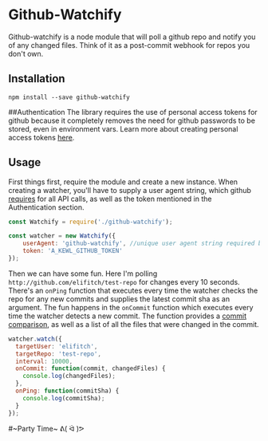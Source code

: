 # Github-Watchify
Github-watchify is a node module that will poll a github repo and notify you of any changed files.  Think of it as a post-commit webhook for repos you don't own.

## Installation
`npm install --save github-watchify`

##Authentication
The library requires the use of personal access tokens for github because it completely removes the need for github passwords to be stored, even in environment vars.  Learn more about creating personal access tokens [here](https://github.com/blog/1509-personal-api-tokens).

## Usage
First things first, require the module and create a new instance.  When creating a watcher, you'll have to supply a user agent string, which github [requires](https://developer.github.com/v3/#user-agent-required) for all API calls, as well as the token mentioned in the Authentication section.

```javascript
const Watchify = require('./github-watchify');

const watcher = new Watchify({
    userAgent: 'github-watchify', //unique user agent string required by github
    token: 'A_KEWL_GITHUB_TOKEN'
});
```

Then we can have some fun.  Here I'm polling `http://github.com/elifitch/test-repo` for changes every 10 seconds.  There's an `onPing` function that executes every time the watcher checks the repo for any new commits and supplies the latest commit sha as an argument.  The fun happens in the `onCommit` function which executes every time the watcher detects a new commit.  The function provides a [commit comparison](https://developer.github.com/v3/repos/commits/#compare-two-commits), as well as a list of all the files that were changed in the commit.
```javascript
watcher.watch({
  targetUser: 'elifitch',
  targetRepo: 'test-repo',
  interval: 10000,
  onCommit: function(commit, changedFiles) {
    console.log(changedFiles);
  },
  onPing: function(commitSha) {
    console.log(commitSha);
  }
});
```


#~Party Time~ ᕕ( ᐛ )ᕗ
